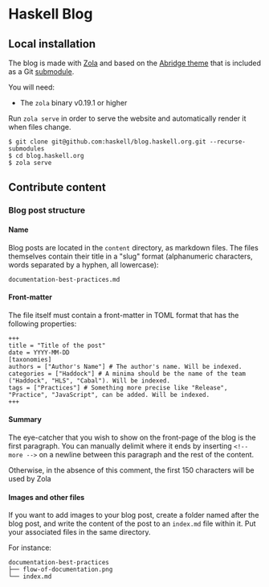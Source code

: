 # Haskell Blog

## Local installation

The blog is made with [Zola] and based on the [Abridge theme] that is included
as a Git [submodule][git-submodule].

You will need:
  * The `zola` binary v0.19.1 or higher

Run `zola serve` in order to serve the website and automatically render it when files change.

```
$ git clone git@github.com:haskell/blog.haskell.org.git --recurse-submodules
$ cd blog.haskell.org
$ zola serve
```

## Contribute content

### Blog post structure

#### Name

Blog posts are located in the `content` directory, as markdown files. The files themselves contain
their title in a "slug" format (alphanumeric characters, words separated by a hyphen, all lowercase):

```
documentation-best-practices.md
```

#### Front-matter

The file itself must contain a front-matter in TOML format that has the following properties:

```
+++
title = "Title of the post"
date = YYYY-MM-DD
[taxonomies]
authors = ["Author's Name"] # The author's name. Will be indexed.
categories = ["Haddock"] # A minima should be the name of the team ("Haddock", "HLS", "Cabal"). Will be indexed.
tags = ["Practices"] # Something more precise like "Release", "Practice", "JavaScript", can be added. Will be indexed.
+++
```

#### Summary

The eye-catcher that you wish to show on the front-page of the blog is the first paragraph. 
You can manually delimit where it ends by inserting `<!-- more -->` on a newline between this paragraph and the rest of the content.

Otherwise, in the absence of this comment, the first 150 characters will be used by Zola

#### Images and other files

If you want to add images to your blog post, create a folder named after the blog post, and write the content of the post to an `index.md`
file within it. Put your associated files in the same directory.

For instance:

```
documentation-best-practices
├── flow-of-documentation.png
└── index.md
```


[Zola]: https://www.getzola.org/
[Abridge theme]: https://abridge.pages.dev/overview-abridge/
[git-submodule]: https://git-scm.com/docs/git-submodule